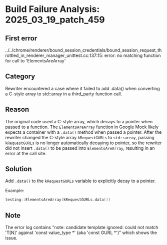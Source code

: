 # Build Failure Analysis: 2025_03_19_patch_459

## First error

../../chrome/renderer/bound_session_credentials/bound_session_request_throttled_in_renderer_manager_unittest.cc:137:15: error: no matching function for call to 'ElementsAreArray'

## Category
Rewriter encountered a case where it failed to add .data() when converting a C-style array to std::array in a third_party function call.

## Reason
The original code used a C-style array, which decays to a pointer when passed to a function. The `ElementsAreArray` function in Google Mock likely expects a container with a `.data()` method when passed a pointer. After the rewriter changed the C-style array `kRequestGURLs` to `std::array`, passing `kRequestGURLs` is no longer automatically decaying to pointer, so the rewriter did not insert `.data()` to be passed into `ElementsAreArray`, resulting in an error at the call site.

## Solution
Add `.data()` to the `kRequestGURLs` variable to explicitly decay to a pointer.

Example:
```c++
testing::ElementsAreArray(kRequestGURLs.data())
```

## Note
The error log contains "note: candidate template ignored: could not match 'T[N]' against 'const value_type *' (aka 'const GURL *')" which shows the issue.